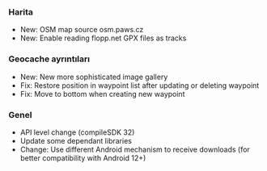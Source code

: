 ### Harita
- New: OSM map source osm.paws.cz
- New: Enable reading flopp.net GPX files as tracks

### Geocache ayrıntıları
- New: New more sophisticated image gallery
- Fix: Restore position in waypoint list after updating or deleting waypoint
- Fix: Move to bottom when creating new waypoint

### Genel
- API level change (compileSDK 32)
- Update some dependant libraries
- Change: Use different Android mechanism to receive downloads (for better compatibility with Android 12+)
